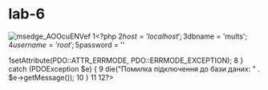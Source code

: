 # lab-6  
![msedge_AOOcuENVef](https://github.com/dimaudot/lab-6/assets/150914730/890363b5-caa8-4994-ab25-6c03050ce0b7)
1<?php
2$host = 'localhost';
3$dbname = 'mults';
4$username = 'root';
5$password = ''


1<?php
2
3include 'config.php';
4
5try {
6 $pdo = new PDO("mysql:host=$host;dbname=$dbname", $username, $password);
7 $pdo->setAttribute(PDO::ATTR_ERRMODE, PDO::ERRMODE_EXCEPTION);
8 } catch (PDOException $e) {
9 die("Помилка підключення до бази даних: " . $e->getMessage());
10 }
11
12?>


